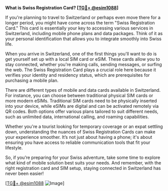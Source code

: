 **What is Swiss Registration Card? [[TG💪+ @esim1088](https://t.me/s/esim1088)]**

If you're planning to travel to Switzerland or perhaps even move there for a longer period, you might have come across the term "Swiss Registration Card." This card is essentially your key to accessing various services in Switzerland, including mobile phone plans and data packages. Think of it as your personal identification that allows you to integrate smoothly into Swiss life.

When you arrive in Switzerland, one of the first things you'll want to do is get yourself set up with a local SIM card or eSIM. These cards allow you to stay connected, whether you're making calls, sending messages, or surfing the web. The Swiss Registration Card plays a crucial role here because it verifies your identity and residency status, which are prerequisites for purchasing a mobile plan.

There are different types of mobile and data cards available in Switzerland. For instance, you can choose between traditional physical SIM cards or more modern eSIMs. Traditional SIM cards need to be physically inserted into your device, while eSIMs are digital and can be activated remotely via QR codes. Both options offer various plans tailored to suit different needs, such as unlimited data, international calling, and roaming capabilities.

Whether you're a tourist looking for temporary coverage or an expat settling down, understanding the nuances of Swiss Registration Cards can make your experience smoother. It’s not just about having a phone; it's about ensuring you have access to reliable communication tools that fit your lifestyle.

So, if you’re preparing for your Swiss adventure, take some time to explore what kind of mobile solution best suits your needs. And remember, with the right registration card and SIM setup, staying connected in Switzerland has never been easier!

[[TG💪+ @esim1088](https://t.me/s/esim1088) ![Image](https://i.postimg.cc/Y0z9fWf4/image.png)]
